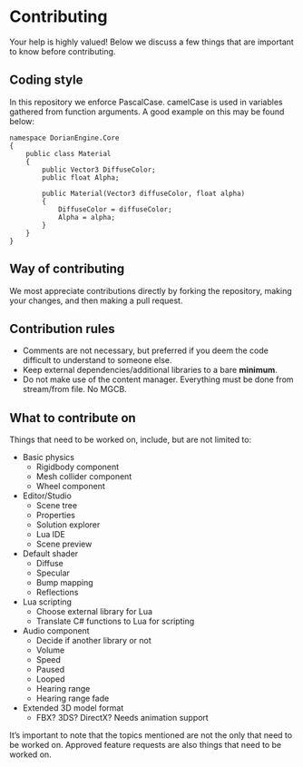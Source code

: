# Contributing
Your help is highly valued! Below we discuss a few things that are important to know before contributing.

## Coding style
In this repository we enforce PascalCase. camelCase is used in variables gathered from function arguments. A good example on this may be found below:
```CSharp
namespace DorianEngine.Core
{
    public class Material
    {
        public Vector3 DiffuseColor;
        public float Alpha;
    
        public Material(Vector3 diffuseColor, float alpha)
        {
            DiffuseColor = diffuseColor;
            Alpha = alpha;
        }
    }
}
```

## Way of contributing
We most appreciate contributions directly by forking the repository, making your changes, and then making a pull request.

## Contribution rules
- Comments are not necessary, but preferred if you deem the code difficult to understand to someone else.
- Keep external dependencies/additional libraries to a bare **minimum**.
- Do not make use of the content manager. Everything must be done from stream/from file. No MGCB.

## What to contribute on
Things that need to be worked on, include, but are not limited to:
- Basic physics
	- Rigidbody component
	- Mesh collider component
	- Wheel component
- Editor/Studio
	- Scene tree
	- Properties
	- Solution explorer
	- Lua IDE
	- Scene preview
- Default shader
	- Diffuse
	- Specular
	- Bump mapping
	- Reflections
- Lua scripting
	- Choose external library for Lua
	- Translate C# functions to Lua for scripting
- Audio component
	- Decide if another library or not
	- Volume
	- Speed
	- Paused
	- Looped
	- Hearing range
	- Hearing range fade
- Extended 3D model format
	- FBX? 3DS? DirectX? Needs animation support

It’s important to note that the topics mentioned are not the only that need to be worked on. Approved feature requests are also things that need to be worked on.
